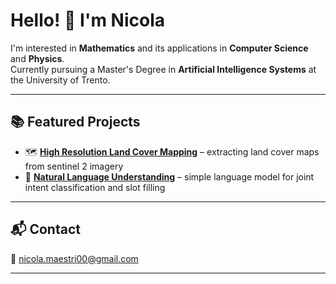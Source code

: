 # Hello! 👋 I'm Nicola

I'm interested in **Mathematics** and its applications in **Computer Science** and **Physics**.  
Currently pursuing a Master's Degree in **Artificial Intelligence Systems** at the University of Trento.

---

## 📚 Featured Projects

- 🗺️ **[High Resolution Land Cover Mapping](https://github.com/NicolaMaestri00/High-Resolution-Land-Cover-Mapping?tab=readme-ov-file)** – extracting land cover maps from sentinel 2 imagery
- 💬 **[Natural Language Understanding](https://github.com/NicolaMaestri00/Natural-Language-Understanding)** – simple language model for joint intent classification and slot filling

---

## 📬 Contact

📧 nicola.maestri00@gmail.com

---
